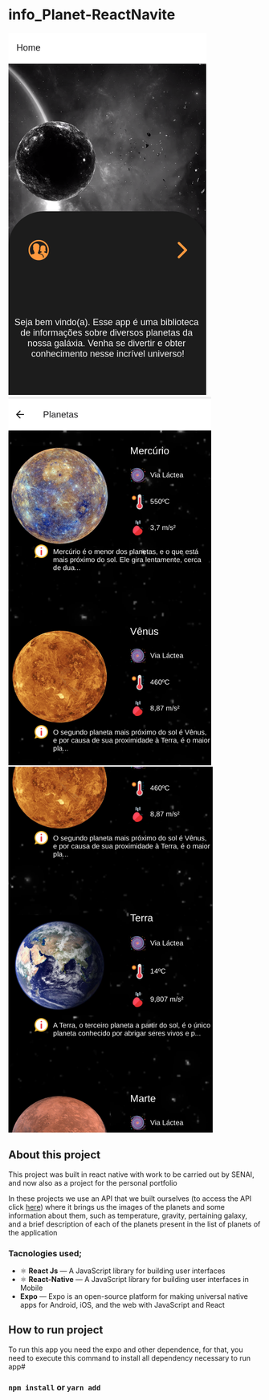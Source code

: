 # info_Planet-ReactNavite
![Preview-Screens](https://github.com/Ana204/info_Planet-ReactNavite/blob/Master/Screenshot%20from%202020-11-22%2018-24-32.png)
![Preview-Screens](https://github.com/Ana204/info_Planet-ReactNavite/blob/Master/Screenshot%20from%202020-11-22%2018-24-57.png)
![Preview-Screens](https://github.com/Ana204/info_Planet-ReactNavite/blob/Master/Screenshot%20from%202020-11-22%2018-25-32.png)

## About this project

  This project was built in react native with work to be carried out by SENAI, and now also as a project for the personal portfolio
  
  In these projects we use an API that we built ourselves (to access the API click [here]()) where it brings us the images of the planets and some information about  them, such as temperature, gravity, pertaining galaxy, and a brief description of each of the planets present in the list of planets of the application  

### Tacnologies used;
- ⚛️ **React Js** — A JavaScript library for building user interfaces
- ⚛️ **React-Native** — A JavaScript library for building user interfaces in Mobile
-   **Expo** — Expo is an open-source platform for making universal native apps for Android, iOS, and the web with JavaScript and React

## How to run project

  To run this app you need the expo and other dependence, for that, you need to execute this command to install all dependency necessary to run app#
  
  ### `npm install` or `yarn add`

